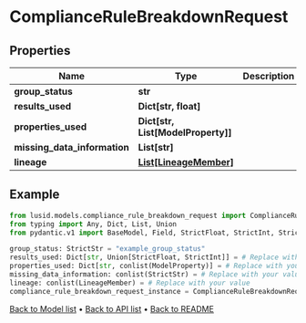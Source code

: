 # ComplianceRuleBreakdownRequest

## Properties
Name | Type | Description | Notes
------------ | ------------- | ------------- | -------------
**group_status** | **str** |  | 
**results_used** | **Dict[str, float]** |  | 
**properties_used** | **Dict[str, List[ModelProperty]]** |  | 
**missing_data_information** | **List[str]** |  | 
**lineage** | [**List[LineageMember]**](LineageMember.md) |  | 
## Example

```python
from lusid.models.compliance_rule_breakdown_request import ComplianceRuleBreakdownRequest
from typing import Any, Dict, List, Union
from pydantic.v1 import BaseModel, Field, StrictFloat, StrictInt, StrictStr, conlist, constr

group_status: StrictStr = "example_group_status"
results_used: Dict[str, Union[StrictFloat, StrictInt]] = # Replace with your value
properties_used: Dict[str, conlist(ModelProperty)] = # Replace with your value
missing_data_information: conlist(StrictStr) = # Replace with your value
lineage: conlist(LineageMember) = # Replace with your value
compliance_rule_breakdown_request_instance = ComplianceRuleBreakdownRequest(group_status=group_status, results_used=results_used, properties_used=properties_used, missing_data_information=missing_data_information, lineage=lineage)

```

[Back to Model list](../README.md#documentation-for-models) &#8226; [Back to API list](../README.md#documentation-for-api-endpoints) &#8226; [Back to README](../README.md)

